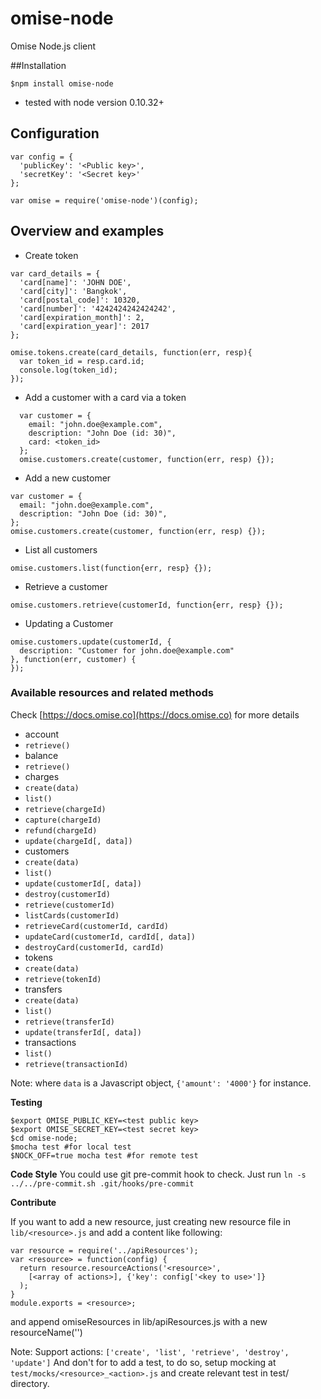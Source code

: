 omise-node
=========

Omise Node.js client

##Installation
```
$npm install omise-node
```

* tested with node version 0.10.32+

## Configuration

```
var config = {
  'publicKey': '<Public key>',
  'secretKey': '<Secret key>'
};

var omise = require('omise-node')(config);
```


## Overview and examples

 - Create token

```
var card_details = {
  'card[name]': 'JOHN DOE',
  'card[city]': 'Bangkok',
  'card[postal_code]': 10320,
  'card[number]': '4242424242424242',
  'card[expiration_month]': 2,
  'card[expiration_year]': 2017
};

omise.tokens.create(card_details, function(err, resp){
  var token_id = resp.card.id;
  console.log(token_id);
});
```

- Add a customer with a card via a token

```
  var customer = {
    email: "john.doe@example.com",
    description: "John Doe (id: 30)",
    card: <token_id>
  };
  omise.customers.create(customer, function(err, resp) {});
```

- Add a new customer

```
var customer = {
  email: "john.doe@example.com",
  description: "John Doe (id: 30)",
};
omise.customers.create(customer, function(err, resp) {});
```

- List all customers

```
omise.customers.list(function{err, resp} {});
```

- Retrieve a customer

```
omise.customers.retrieve(customerId, function{err, resp} {});
```


- Updating a Customer

```
omise.customers.update(customerId, {
  description: "Customer for john.doe@example.com"
}, function(err, customer) {
});
```

### Available resources and related methods

Check [https://docs.omise.co](https://docs.omise.co) for more details

 * account
  * `retrieve()`
 * balance
  * `retrieve()`
 * charges
  * `create(data)`
  * `list()`
  * `retrieve(chargeId)`
  * `capture(chargeId)`
  * `refund(chargeId)`
  * `update(chargeId[, data])`
 * customers
  * `create(data)`
  * `list()`
  * `update(customerId[, data])`
  * `destroy(customerId)`
  * `retrieve(customerId)`
  * `listCards(customerId)`
  * `retrieveCard(customerId, cardId)`
  * `updateCard(customerId, cardId[, data])`
  * `destroyCard(customerId, cardId)`
 * tokens
  * `create(data)`
  * `retrieve(tokenId)`
 * transfers
  * `create(data)`
  * `list()`
  * `retrieve(transferId)`
  * `update(transferId[, data])`
 * transactions
  * `list()`
  * `retrieve(transactionId)`

Note: where `data` is a Javascript object, `{'amount': '4000'}` for instance.

**Testing**
```
$export OMISE_PUBLIC_KEY=<test public key>
$export OMISE_SECRET_KEY=<test secret key>
$cd omise-node;
$mocha test #for local test
$NOCK_OFF=true mocha test #for remote test

```

**Code Style**
You could use git pre-commit hook to check.
Just run `ln -s ../../pre-commit.sh .git/hooks/pre-commit`

**Contribute**

If you want to add a new resource, just creating new resource file in `lib/<resource>.js` and add a content like following:

```
var resource = require('../apiResources');
var <resource> = function(config) {
  return resource.resourceActions('<resource>',
    [<array of actions>], {'key': config['<key to use>']}
  );
}
module.exports = <resource>;
```
and append omiseResources in lib/apiResources.js with a new resourceName('<resource>')

Note:
Support actions: `['create', 'list', 'retrieve', 'destroy', 'update']`
And don't for to add a test, to do so, setup mocking at `test/mocks/<resource>_<action>.js` and create relevant test in test/ directory.
